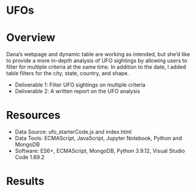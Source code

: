 # UFOs


# Overview


Dana’s webpage and dynamic table are working as intended, but she’d like to provide a more in-depth analysis of UFO sightings by allowing users to filter for multiple criteria at the same time. In addition to the date, I added table filters for the city, state, country, and shape. 

* Deliverable 1: Filter UFO sightings on multiple criteria
* Deliverable 2: A written report on the UFO analysis


# Resources

* Data Source: ufo_starterCode.js and index.html
* Data Tools: ECMAScript, JavaScript, Jupyter Notebook, Python and MongoDB
* Software: ES6+, ECMAScript, MongoDB, Python 3.9.12, Visual Studio Code 1.69.2 


# Results


